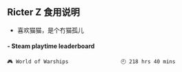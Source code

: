 ## Ricter Z 食用说明
- 喜欢猫猫，是个冇猫孤儿

<!-- steam-box start -->
#### - Steam playtime leaderboard
```text
🎮 World of Warships                 🕘 218 hrs 40 mins
```
<!-- Powered by https://github.com/YouEclipse/steam-box . -->
<!-- steam-box end -->
